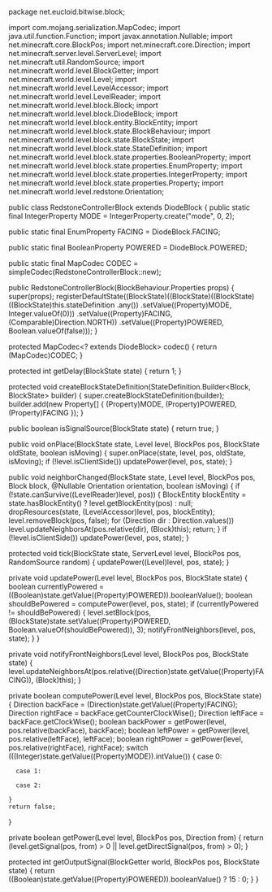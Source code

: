 package net.eucloid.bitwise.block;

import com.mojang.serialization.MapCodec;
import java.util.function.Function;
import javax.annotation.Nullable;
import net.minecraft.core.BlockPos;
import net.minecraft.core.Direction;
import net.minecraft.server.level.ServerLevel;
import net.minecraft.util.RandomSource;
import net.minecraft.world.level.BlockGetter;
import net.minecraft.world.level.Level;
import net.minecraft.world.level.LevelAccessor;
import net.minecraft.world.level.LevelReader;
import net.minecraft.world.level.block.Block;
import net.minecraft.world.level.block.DiodeBlock;
import net.minecraft.world.level.block.entity.BlockEntity;
import net.minecraft.world.level.block.state.BlockBehaviour;
import net.minecraft.world.level.block.state.BlockState;
import net.minecraft.world.level.block.state.StateDefinition;
import net.minecraft.world.level.block.state.properties.BooleanProperty;
import net.minecraft.world.level.block.state.properties.EnumProperty;
import net.minecraft.world.level.block.state.properties.IntegerProperty;
import net.minecraft.world.level.block.state.properties.Property;
import net.minecraft.world.level.redstone.Orientation;

public class RedstoneControllerBlock extends DiodeBlock {
  public static final IntegerProperty MODE = IntegerProperty.create("mode", 0, 2);
  
  public static final EnumProperty<Direction> FACING = DiodeBlock.FACING;
  
  public static final BooleanProperty POWERED = DiodeBlock.POWERED;
  
  public static final MapCodec<RedstoneControllerBlock> CODEC = simpleCodec(RedstoneControllerBlock::new);
  
  public RedstoneControllerBlock(BlockBehaviour.Properties props) {
    super(props);
    registerDefaultState((BlockState)((BlockState)((BlockState)((BlockState)this.stateDefinition
        .any())
        .setValue((Property)MODE, Integer.valueOf(0)))
        .setValue((Property)FACING, (Comparable)Direction.NORTH))
        .setValue((Property)POWERED, Boolean.valueOf(false)));
  }
  
  protected MapCodec<? extends DiodeBlock> codec() {
    return (MapCodec)CODEC;
  }
  
  protected int getDelay(BlockState state) {
    return 1;
  }
  
  protected void createBlockStateDefinition(StateDefinition.Builder<Block, BlockState> builder) {
    super.createBlockStateDefinition(builder);
    builder.add(new Property[] { (Property)MODE, (Property)POWERED, (Property)FACING });
  }
  
  public boolean isSignalSource(BlockState state) {
    return true;
  }
  
  public void onPlace(BlockState state, Level level, BlockPos pos, BlockState oldState, boolean isMoving) {
    super.onPlace(state, level, pos, oldState, isMoving);
    if (!level.isClientSide())
      updatePower(level, pos, state); 
  }
  
  public void neighborChanged(BlockState state, Level level, BlockPos pos, Block block, @Nullable Orientation orientation, boolean isMoving) {
    if (!state.canSurvive((LevelReader)level, pos)) {
      BlockEntity blockEntity = state.hasBlockEntity() ? level.getBlockEntity(pos) : null;
      dropResources(state, (LevelAccessor)level, pos, blockEntity);
      level.removeBlock(pos, false);
      for (Direction dir : Direction.values())
        level.updateNeighborsAt(pos.relative(dir), (Block)this); 
      return;
    } 
    if (!level.isClientSide())
      updatePower(level, pos, state); 
  }
  
  protected void tick(BlockState state, ServerLevel level, BlockPos pos, RandomSource random) {
    updatePower((Level)level, pos, state);
  }
  
  private void updatePower(Level level, BlockPos pos, BlockState state) {
    boolean currentlyPowered = ((Boolean)state.getValue((Property)POWERED)).booleanValue();
    boolean shouldBePowered = computePower(level, pos, state);
    if (currentlyPowered != shouldBePowered) {
      level.setBlock(pos, (BlockState)state.setValue((Property)POWERED, Boolean.valueOf(shouldBePowered)), 3);
      notifyFrontNeighbors(level, pos, state);
    } 
  }
  
  private void notifyFrontNeighbors(Level level, BlockPos pos, BlockState state) {
    level.updateNeighborsAt(pos.relative((Direction)state.getValue((Property)FACING)), (Block)this);
  }
  
  private boolean computePower(Level level, BlockPos pos, BlockState state) {
    Direction backFace = (Direction)state.getValue((Property)FACING);
    Direction rightFace = backFace.getCounterClockWise();
    Direction leftFace = backFace.getClockWise();
    boolean backPower = getPower(level, pos.relative(backFace), backFace);
    boolean leftPower = getPower(level, pos.relative(leftFace), leftFace);
    boolean rightPower = getPower(level, pos.relative(rightFace), rightFace);
    switch (((Integer)state.getValue((Property)MODE)).intValue()) {
      case 0:
      
      case 1:
      
      case 2:
      
    } 
    return false;
  }
  
  private boolean getPower(Level level, BlockPos pos, Direction from) {
    return (level.getSignal(pos, from) > 0 || level.getDirectSignal(pos, from) > 0);
  }
  
  protected int getOutputSignal(BlockGetter world, BlockPos pos, BlockState state) {
    return ((Boolean)state.getValue((Property)POWERED)).booleanValue() ? 15 : 0;
  }
}
